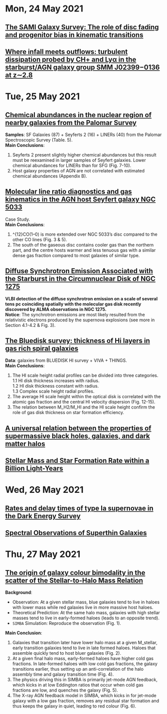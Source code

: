 # Mon, 24 May 2021

## [The SAMI Galaxy Survey: The role of disc fading and progenitor bias in kinematic transitions](https://arxiv.org/abs/2105.10179)  

## [Where infall meets outflows: turbulent dissipation probed by CH+ and Lyα in the starburst/AGN galaxy group SMM J02399−0136 at z∼2.8](https://arxiv.org/abs/2105.10202)


# Tue, 25 May 2021

## [Chemical abundances in the nuclear region of nearby galaxies from the Palomar Survey](https://arxiv.org/abs/2105.11164)
**Samples**:  SF Galaxies (87) + Seyferts 2 (16) + LINERs (40) from the Palomar Spectroscopic Survey (Table. 5).   
**Main Conclusions**:   
1. Seyferts 2 present slightly higher chemical abundances but this result must be reexamined in larger samples of Seyfert galaxies. Lower chemical abundances for LINERs than for SFG (Fig. 7-10).
2. Host galaxy properties of AGN  are not correlated with estimated chemical abundances (Appendix B).


## [Molecular line ratio diagnostics and gas kinematics in the AGN host Seyfert galaxy NGC 5033](https://arxiv.org/abs/2105.11198)
Case Study.  
**Main Conclusions**: 
1. ^{12}CO(1–0) is more extended over NGC 5033’s disc compared to the other CO lines (Fig. 3 & 5).   
2. The south of the gaseous disc contains cooler gas than the northern part, and the centre hosts warmer and less tenuous gas with a similar dense gas fraction compared to most galaxies of similar type.  


## [Diffuse Synchrotron Emission Associated with the Starburst in the Circumnuclear Disk of NGC 1275](https://arxiv.org/abs/2105.11073)
**VLBI detection of the diffuse synchrotron emission on a scale of several tens pc coinciding spatially with the molecular gas disk recently discovered by ALMA observations in NGC 1275.**  
**Notice**:  The synchrotron emissions are most likely resulted from the relativistic electrons produced by the supernova explosions (see more in Section 4.1-4.2 & Fig. 3).


## [The Bluedisk survey: thickness of Hi layers in gas rich spiral galaxies](https://arxiv.org/abs/2105.10683)  
**Data**: galaxies from BLUEDISK HI survey + VIVA + THINGS.  
**Main Conclusions**:  
1. The HI scale height radial profiles can be divided into three categories.  
	1.1  HI disk thickness increases with radius.  
	1.2  HI disk thickness constant with radius.  
	1.3  Complex scale height radial profiles.  
2. The average HI scale height within the optical disk is correlated with the atomic gas fraction and the central HI velocity dispersion (Fig. 12-15).  
3. The relation between M_H2/M_HI and the HI scale height confirm the role of gas disk thickness on star formation efficiency.


## [A universal relation between the properties of supermassive black holes, galaxies, and dark matter halos](https://arxiv.org/abs/2105.10508)  

## [Stellar Mass and Star Formation Rate within a Billion Light-Years](https://arxiv.org/abs/2105.11345)


# Wed, 26 May 2021

## [Rates and delay times of type Ia supernovae in the Dark Energy Survey](https://arxiv.org/abs/2105.11954)

## [Spectral Observations of Superthin Galaxies](https://arxiv.org/abs/2105.11855)  


# Thu, 27 May 2021

## [The origin of galaxy colour bimodality in the scatter of the Stellar-to-Halo Mass Relation](https://arxiv.org/abs/2105.12145)  
**Background**:  
- Observation: At a given stellar mass, blue galaxies tend to live in haloes with lower mass while red galaxies live in more massive host haloes.  
- Theoretical Prediction: At the same halo mass, galaxies with high stellar masses tend to live in early-formed haloes (leads to an opposite trend).
- ```SIMBA``` Simulation: Reproduce the observation (Fig. 1).   

**Main Conclusion**:   
1. Galaxies that transition later have lower halo mass at a given M_stellar, early transition galaxies tend to live in late formed haloes. Haloes that assemble quickly tend to host bluer galaxies (Fig. 2).   
2. At a given final halo mass, early-formed haloes have higher cold gas fractions. In late-formed haloes with low cold gas fractions, the galaxy transitions earlier, thus setting up an anti-correlation of the halo assembly time and galaxy transition time (Fig. 4).
3. The physics driving this in SIMBA is primarily jet-mode AGN feedback, which kicks in at low Eddington ratios that occur when cold gas fractions are low, and quenches the galaxy (Fig. 5).
4. The X-ray AGN feedback model in SIMBA, which kicks in for jet-mode galaxy with a low gas fraction, removes any residual star formation and thus keeps the galaxy in quiet, leading to red colour (Fig. 6).
